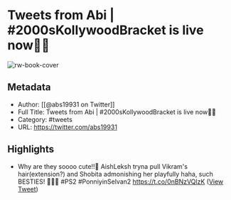 # Tweets from Abi | #2000sKollywoodBracket is live now🎵🎉

![rw-book-cover](https://pbs.twimg.com/profile_images/1707767693804457984/lhoCU5Bt.jpg)

## Metadata
- Author: [[@abs19931 on Twitter]]
- Full Title: Tweets from Abi | #2000sKollywoodBracket is live now🎵🎉
- Category: #tweets
- URL: https://twitter.com/abs19931

## Highlights
- Why are they soooo cute!!🥰 AishLeksh tryna pull Vikram's hair(extension?) and Shobita admonishing her playfully haha, such BESTIES! 🫶🏼🫠
  #PS2 #PonniyinSelvan2 https://t.co/0nBNzVQlzK ([View Tweet](https://twitter.com/abs19931/status/1649110333905321984))
